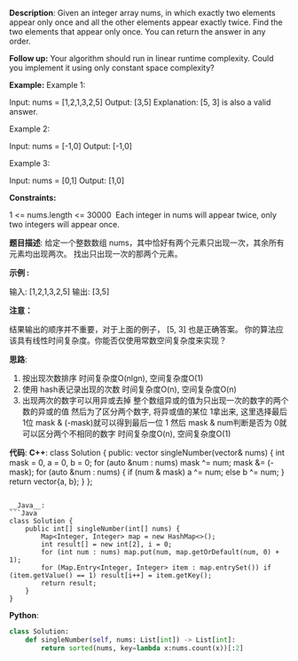 __Description__:
Given an integer array nums, in which exactly two elements appear only once and all the other elements appear exactly twice. Find the two elements that appear only once. You can return the answer in any order.

__Follow up:__
Your algorithm should run in linear runtime complexity. Could you implement it using only constant space complexity?

__Example:__
Example 1:

Input: nums = [1,2,1,3,2,5]
Output: [3,5]
Explanation:  [5, 3] is also a valid answer.

Example 2:

Input: nums = [-1,0]
Output: [-1,0]

Example 3:

Input: nums = [0,1]
Output: [1,0]

__Constraints:__

1 <= nums.length <= 30000
 Each integer in nums will appear twice, only two integers will appear once.

__题目描述__:
给定一个整数数组 nums，其中恰好有两个元素只出现一次，其余所有元素均出现两次。 找出只出现一次的那两个元素。

__示例 :__

输入: [1,2,1,3,2,5]
输出: [3,5]

__注意：__

结果输出的顺序并不重要，对于上面的例子， [5, 3] 也是正确答案。
你的算法应该具有线性时间复杂度。你能否仅使用常数空间复杂度来实现？

__思路__:
1. 按出现次数排序
时间复杂度O(nlgn), 空间复杂度O(1)
2. 使用 hash表记录出现的次数
时间复杂度O(n), 空间复杂度O(n)
3. 出现两次的数字可以用异或去掉
整个数组异或的值为只出现一次的数字的两个数的异或的值
然后为了区分两个数字, 将异或值的某位 1拿出来, 这里选择最后 1位
mask & (-mask)就可以得到最后一位 1
然后 mask & num判断是否为 0就可以区分两个不相同的数字
时间复杂度O(n), 空间复杂度O(1)

__代码__:
__C++__:
class Solution 
{
public:
    vector<int> singleNumber(vector<int>& nums) 
    {
        int mask = 0, a = 0, b = 0;
        for (auto &num : nums) mask ^= num;
        mask &= (-mask);
        for (auto &num : nums)
        {
            if (num & mask) a ^= num;
            else b ^= num;
        }
        return vector<int>{a, b};
    }
};
```

__Java__:
```Java
class Solution {
    public int[] singleNumber(int[] nums) {
        Map<Integer, Integer> map = new HashMap<>();
        int result[] = new int[2], i = 0;
        for (int num : nums) map.put(num, map.getOrDefault(num, 0) + 1);
        for (Map.Entry<Integer, Integer> item : map.entrySet()) if (item.getValue() == 1) result[i++] = item.getKey();
        return result;
    }
}
```

__Python__:
```Python
class Solution:
    def singleNumber(self, nums: List[int]) -> List[int]:
        return sorted(nums, key=lambda x:nums.count(x))[:2]
```